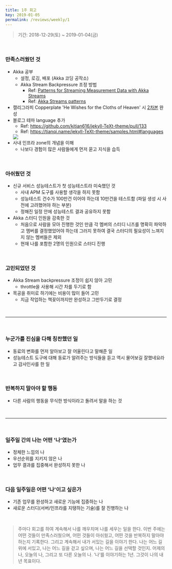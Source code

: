 ```yaml
---
title: 1주 회고
key: 2019-01-05
permalink: /reviews/weekly/1
---
```


> 기간: 2018-12-29(토) ~ 2019-01-04(금)
<br/>

### 만족스러웠던 것
- Akka 공부
  - 설정, 로깅, 배포 (Akka 코딩 공작소)
  - Akka Stream Backpressure 조정 방법
    - Ref: [Patterns for Streaming Measurement Data with Akka Streams](https://blog.colinbreck.com/patterns-for-streaming-measurement-data-with-akka-streams/)
    - Ref: [Akka Streams patterns](https://www.beyondthelines.net/computing/akka-streams-patterns/)
- 캘리그라피 Copperplate 'He Wishes for the Cloths of Heaven' 시 [2차본](https://github.com/ssosso/ssosso.github.io/blob/master/_posts/.images/1%EC%A3%BC-%ED%9A%8C%EA%B3%A0_1.jpg?raw=true) 완성
- 블로그 테마 language 추가
  - Ref: https://github.com/kitian616/jekyll-TeXt-theme/pull/133
  - Ref: https://tianqi.name/jekyll-TeXt-theme/samples.html#languages<br/>
  <img src="https://github.com/ssosso/ssosso.github.io/blob/master/_posts/.images/1%EC%A3%BC-%ED%9A%8C%EA%B3%A0_2.png?raw=true"/>
- 사내 인프라 zone의 개념을 이해
  - 나보다 경험이 많은 사람들에게 먼저 묻고 지식을 습득

<br/>

### 아쉬웠던 것
- 신규 서비스 성능테스트가 첫 성능테스트라 미숙했던 것
  - 사내 APM 도구를 사용할 생각을 하지 못함
  - 성능테스트 건수가 100만건 이어야 하는데 10만건을 테스트함 (파일 생성 시 사전에 고려했어야 하는 부분)
  - 정해진 일정 안에 성능테스트 결과 공유하지 못함
- Akka 스터디 인원을 감축한 것
  - 처음으로 사람을 모아 진행한 것인 만큼 각 멤버의 스터디 니즈를 명확히 파악하고 멤버를 결정했었어야 하는데 그러지 못하여 결국 스터디의 필요성이 느껴지지 않는 멤버들은 제외
  - 현재 나를 포함한 2명의 인원으로 스터디 진행

<br/>

### 고민되었던 것
- Akka Stream backpressure 조정이 쉽지 않아 고민
  - throttle을 사용해 시간 차를 두기로 함
- 목공을 취미로 하기에는 비용이 많이 들어 고민
  - 지금 작업하는 책꽂이까지만 완성하고 그만두기로 결정

<br/>

-----

<br/>

### 누군가를 진심을 다해 칭찬했던 일
- 동료의 변화를 먼저 알아보고 잘 어울린다고 말해준 일
- 성능테스트 도구에 대해 동료가 알려주는 방식들을 듣고 역시 물어보길 잘했네요라고 감사인사를 한 일

<br/>

### 반복하지 말아야 할 행동
- 다른 사람의 행동을 무식한 방식이라고 돌려서 말을 하는 것

<br/>

-----

<br/>

### 일주일 간의 나는 어떤 '나'였는가
- 정체한 느낌의 나
- 우선순위를 지키지 않은 나
- 업무 결과를 집중해서 완성하지 못한 나

<br/>

### 다음 일주일은 어떤 '나'이고 싶은가
- 기존 업무를 완성하고 새로운 기능에 집중하는 나
- 새로운 스터디(서버/인프라를 지탱하는 기술)를 잘 진행하는 나

<br/>

<!--more-->

> 주마다 회고를 하여 계속해서 나를 깨우치며 나를 세우는 일을 한다. 이번 주에는 어떤 것들이 만족스러웠으며, 어떤 것들이 아쉬웠고, 어떤 것을 반복하지 말아야 하는지 기록한다. 그리고 계속해서 내가 서있는 길을 이야기 한다. 나는 어느 길 위에 서있고, 나는 어느 길을 걷고 싶으며, 나는 어느 길을 선택할 것인지. 어제의 나, 오늘의 나, 그리고 또 다른 오늘의 나. ‘나’를 이야기하는 1년. 그것이 나의 내년 목표이다.

